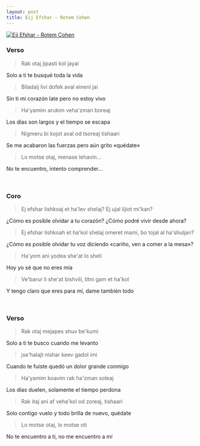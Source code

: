 ```yaml
---
layout: post
title: Eij Efshar – Rotem Cohen
---
```


[![Eij Efshar - Rotem Cohen](http://176.31.116.132/~admin/songs/Yam/RotemCohen/LoDimyanti.jpg)](http://www.disi.co.il/9999_%D7%A8%D7%95%D7%AA%D7%9D-%D7%9B%D7%94%D7%9F---%D7%90%D7%99%D7%9A-%D7%90%D7%A4%D7%A9%D7%A8)

<!--more-->

### Verso

>Rak otaj jipasti kol jayai

Solo a ti te busqué toda la vida

>Biladaij livi dofek aval eineni jai

Sin ti mi corazón late pero no estoy vivo

>Ha'yamim arukim veha'zman boreaj

Los días son largos y el tiempo se escapa

>Nigmeru bi kojot aval od tsoreaj tishaari

Se me acabaron las fuerzas pero aún grito «quédate»

>Lo motse otaj, menase lehavin...

No te encuentro, intento comprender...

<br />

### Coro

>Ej efshar lishkoaj et ha'lev shelaj? Ej ujal lijiot mi'kan?

¿Cómo es posible olvidar a tu corazón? ¿Cómo podré vivir desde ahora?

>Ej efshar lishkoah et ha'kol shelaj omeret mami, bo tojal al ha'shuljan?

¿Cómo es posible olvidar tu voz diciendo «cariño, ven a comer a la mesa»?

>Ha'yom ani yodea she'at lo sheli

Hoy yo sé que no eres mía

>Ve'barur li she'at bishvili, titni gam et ha'kol

Y tengo claro que eres para mí, dame también todo

<br />

### Verso

>Rak otaj mejapes shuv be'kumi

Solo a ti te busco cuando me levanto

>jse'halajt nishar keev gadol imi

Cuando te fuiste quedó un dolor grande conmigo 

>Ha'yamim koavim rak ha'zman soleaj

Los días duelen, solamente el tiempo perdona

>Rak itaj ani af veha'kol od zoreaj, tishaari

Solo contigo vuelo y todo brilla de nuevo, quédate

>Lo motse otaj, lo motse oti

No te encuentro a ti, no me encuentro a mí
